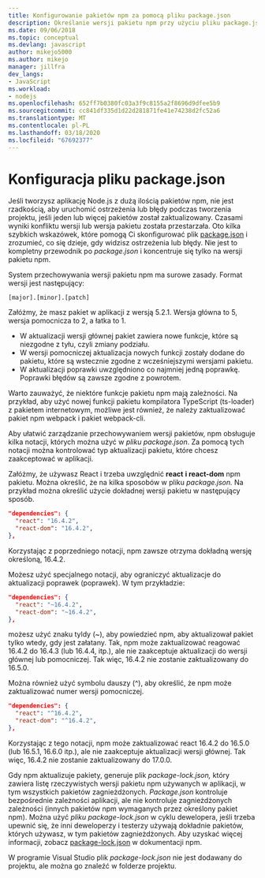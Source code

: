 ```yaml
---
title: Konfigurowanie pakietów npm za pomocą pliku package.json
description: Określanie wersji pakietu npm przy użyciu pliku package.json
ms.date: 09/06/2018
ms.topic: conceptual
ms.devlang: javascript
author: mikejo5000
ms.author: mikejo
manager: jillfra
dev_langs:
- JavaScript
ms.workload:
- nodejs
ms.openlocfilehash: 652ff7b0380fc03a3f9c8155a2f8696d9dfee5b9
ms.sourcegitcommit: cc841df335d1d22d281871fe41e74238d2fc52a6
ms.translationtype: MT
ms.contentlocale: pl-PL
ms.lasthandoff: 03/18/2020
ms.locfileid: "67692377"
---
```

# <a name="packagejson-configuration"></a>Konfiguracja pliku package.json

Jeśli tworzysz aplikację Node.js z dużą ilością pakietów npm, nie jest rzadkością, aby uruchomić ostrzeżenia lub błędy podczas tworzenia projektu, jeśli jeden lub więcej pakietów został zaktualizowany. Czasami wyniki konfliktu wersji lub wersja pakietu została przestarzała. Oto kilka szybkich wskazówek, które pomogą Ci skonfigurować plik [package.json](https://docs.npmjs.com/files/package.json) i zrozumieć, co się dzieje, gdy widzisz ostrzeżenia lub błędy. Nie jest to kompletny przewodnik po *package.json* i koncentruje się tylko na wersji pakietu npm.

System przechowywania wersji pakietu npm ma surowe zasady. Format wersji jest następujący:

```
[major].[minor].[patch]
```

Załóżmy, że masz pakiet w aplikacji z wersją 5.2.1. Wersja główna to 5, wersja pomocnicza to 2, a łatka to 1.

* W aktualizacji wersji głównej pakiet zawiera nowe funkcje, które są niezgodne z tyłu, czyli zmiany podziału.
* W wersji pomocniczej aktualizacja nowych funkcji zostały dodane do pakietu, które są wstecznie zgodne z wcześniejszymi wersjami pakietu.
* W aktualizacji poprawki uwzględniono co najmniej jedną poprawkę. Poprawki błędów są zawsze zgodne z powrotem.

Warto zauważyć, że niektóre funkcje pakietu npm mają zależności. Na przykład, aby użyć nowej funkcji pakietu kompilatora TypeScript (ts-loader) z pakietem internetowym, możliwe jest również, że należy zaktualizować pakiet npm webpack i pakiet webpack-cli.

Aby ułatwić zarządzanie przechowywaniem wersji pakietów, npm obsługuje kilka notacji, których można użyć w *pliku package.json*. Za pomocą tych notacji można kontrolować typ aktualizacji pakietu, które chcesz zaakceptować w aplikacji.

Załóżmy, że używasz React i trzeba uwzględnić **react** **i react-dom** npm pakietu. Można określić, że na kilka sposobów w pliku *package.json.* Na przykład można określić użycie dokładnej wersji pakietu w następujący sposób.

  ```json
  "dependencies": {
    "react": "16.4.2",
    "react-dom": "16.4.2",
  },
  ```

Korzystając z poprzedniego notacji, npm zawsze otrzyma dokładną wersję określoną, 16.4.2.

Możesz użyć specjalnego notacji, aby ograniczyć aktualizacje do aktualizacji poprawek (poprawek). W tym przykładzie:

  ```json
  "dependencies": {
    "react": "~16.4.2",
    "react-dom": "~16.4.2",
  },
  ```

możesz użyć znaku tyldy (~), aby powiedzieć npm, aby aktualizował pakiet tylko wtedy, gdy jest załatany. Tak, npm może zaktualizować reagować 16.4.2 do 16.4.3 (lub 16.4.4, itp.), ale nie zaakceptuje aktualizacji do wersji głównej lub pomocniczej. Tak więc, 16.4.2 nie zostanie zaktualizowany do 16.5.0.

Można również użyć symbolu dauszy (^), aby określić, że npm może zaktualizować numer wersji pomocniczej.

  ```json
  "dependencies": {
    "react": "^16.4.2",
    "react-dom": "^16.4.2",
  },
  ```

Korzystając z tego notacji, npm może zaktualizować react 16.4.2 do 16.5.0 (lub 16.5.1, 16.6.0 itp.), ale nie zaakceptuje aktualizacji wersji głównej. Tak więc, 16.4.2 nie zostanie zaktualizowany do 17.0.0.

Gdy npm aktualizuje pakiety, generuje plik *package-lock.json,* który zawiera listę rzeczywistych wersji pakietu npm używanych w aplikacji, w tym wszystkich pakietów zagnieżdżonych. *Package.json* kontroluje bezpośrednie zależności aplikacji, ale nie kontroluje zagnieżdżonych zależności (innych pakietów npm wymaganych przez określony pakiet npm). Można użyć *pliku package-lock.json* w cyklu dewelopera, jeśli trzeba upewnić się, że inni deweloperzy i testerzy używają dokładnie pakietów, których używasz, w tym pakietów zagnieżdżonych. Aby uzyskać więcej informacji, zobacz [package-lock.json](https://docs.npmjs.com/files/package-lock.json) w dokumentacji npm.

W programie Visual Studio plik *package-lock.json* nie jest dodawany do projektu, ale można go znaleźć w folderze projektu.
